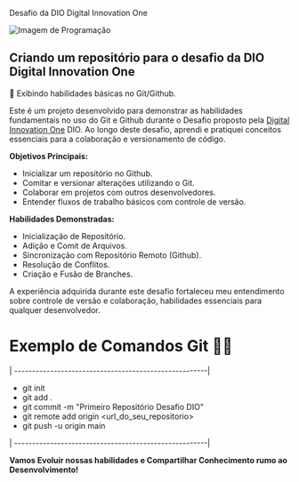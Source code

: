  Desafio da DIO Digital Innovation One

![Imagem de Programação](https://lp.dio.me/wp-content/uploads/2023/03/LOGO-DIO-COLOR-768x311.png)

## Criando um repositório para o desafio da DIO Digital Innovation One

:green_book: Exibindo habilidades básicas no Git/Github.

Este é um projeto desenvolvido para demonstrar as habilidades fundamentais no uso do Git e Github durante o Desafio proposto pela [Digital Innovation One](https://www.dio.me) DIO. Ao longo deste desafio, aprendi e pratiquei conceitos essenciais para a colaboração e versionamento de código.

**Objetivos Principais:**
- Inicializar um repositório no Github.
- Comitar e versionar alterações utilizando o Git.
- Colaborar em projetos com outros desenvolvedores.
- Entender fluxos de trabalho básicos com controle de versão.

**Habilidades Demonstradas:**
- Inicialização de Repositório.
- Adição e Comit de Arquivos.
- Sincronização com Repositório Remoto (Github).
- Resolução de Conflitos.
- Criação e Fusão de Branches.

A experiência adquirida durante este desafio fortaleceu meu entendimento sobre controle de versão e colaboração, habilidades essenciais para qualquer desenvolvedor.

# Exemplo de Comandos Git 🧑‍💻
| ------------------------------------------------------|
* git init 
* git add .
* git commit -m "Primeiro Repositório Desafio DIO"
* git remote add origin <url_do_seu_repositorio>
* git push -u origin main

| ------------------------------------------------------|

**Vamos Evoluir nossas habilidades e Compartilhar Conhecimento rumo ao Desenvolvimento!**
